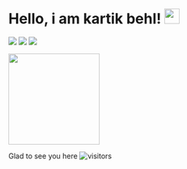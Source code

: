# Hello, i am kartik behl! <img src="https://raw.githubusercontent.com/MartinHeinz/MartinHeinz/master/wave.gif" width="30px">

<img src="https://img.shields.io/badge/cloud--aws-green"> <img src="https://img.shields.io/badge/code-python-blue"> <img src="https://img.shields.io/badge/tools-docker-yellow"> 

<img height="180em" src="https://github-readme-stats.vercel.app/api?username=behlkartik&show_icons=true&hide_border=true&&count_private=true&include_all_commits=true" />

Glad to see you here ![visitors](https://visitor-badge.glitch.me/badge?page_id=${your.username}.${your.repo.id)
<!--
**behlkartik/behlkartik** is a ✨ _special_ ✨ repository because its `README.md` (this file) appears on your GitHub profile.

Here are some ideas to get you started:

- 🔭 I’m currently working on ...
- 🌱 I’m currently learning ...
- 👯 I’m looking to collaborate on ...
- 🤔 I’m looking for help with ...
- 💬 Ask me about ...
- 📫 How to reach me: ...
- 😄 Pronouns: ...
- ⚡ Fun fact: ...
-->
